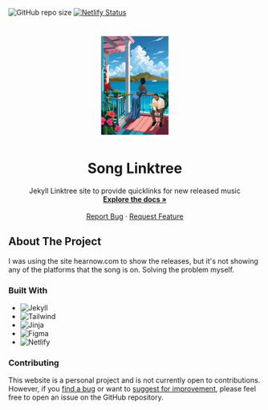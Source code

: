 <!-- PROJECT SHIELDS -->
![GitHub repo size][repo-size]
[![Netlify Status][netlifystat]][netlifystat-url]
<!-- [![Github Pages Status][gpages]][gpages-url] -->

<!-- PROJECT LOGO -->
<br />
<div align="center" id="readme-top">
  <a href="https://github.com/dariustb/SongLinktree">
    <img src="assets/images/worked-up/WorkedUpArt_794x1123.png" alt="SongLinktree Logo" width="150">
  </a>

  <h1 align="center">Song Linktree</h1>

  <p align="center">
    Jekyll Linktree site to provide quicklinks for new released music
    <br />
    <a href="https://dariustb.github.io/SongLinktree/"><strong>Explore the docs »</strong></a>
    <br />
    <br />
    <a href="https://github.com/dariustb/SongLinktree/issues">Report Bug</a>
    ·
    <a href="https://github.com/dariustb/SongLinktree/issues">Request Feature</a>
  </p>
</div>

<!-- ABOUT THE PROJECT -->
## About The Project
I was using the site hearnow.com to show the releases, but it's not showing any of the platforms that the song is on. Solving the problem myself.

### Built With
* ![Jekyll][jekyll.io]
* ![Tailwind][tailwind.css]
* ![Jinja][jinja.io]
* ![Figma][figma.io]
* ![Netlify][netlify.io]

### Contributing
This website is a personal project and is not currently open to contributions. However, if you [find a bug](https://github.com/dariustb/SongLinktree/issues) or want to [suggest for improvement](https://github.com/dariustb/SongLinktree/issues), please feel free to open an issue on the GitHub repository.

<!-- CI Test badges -->
[gpages]:       https://github.com/dariustb/SongLinktree/actions/workflows/pages/pages-build-deployment/badge.svg
[gpages-url]:   https://github.com/dariustb/SongLinktree/actions/workflows/pages/pages-build-deployment

[netlifystat]:  https://api.netlify.com/api/v1/badges/d7c0bc03-a588-4a9f-a4fb-062a6a725386/deploy-status
[netlifystat-url]: https://app.netlify.com/sites/thebizkid/deploys

<!-- Markdown Badges -->
[repo-size]:    https://img.shields.io/github/repo-size/dariustb/SongLinktree
[jekyll.io]:    https://img.shields.io/badge/jekyll-CC342D.svg?style=for-the-badge&logo=jekyll&logoColor=white
[tailwind.css]: https://img.shields.io/badge/tailwindcss-%2338B2AC.svg?style=for-the-badge&logo=tailwind-css&logoColor=white
[jinja.io]:     https://img.shields.io/badge/jinja-white.svg?style=for-the-badge&logo=jinja&logoColor=black
[figma.io]:     https://img.shields.io/badge/figma-%23F24E1E.svg?style=for-the-badge&logo=figma&logoColor=white
[netlify.io]:   https://img.shields.io/badge/netlify-%23000000.svg?style=for-the-badge&logo=netlify&logoColor=#00C7B7
